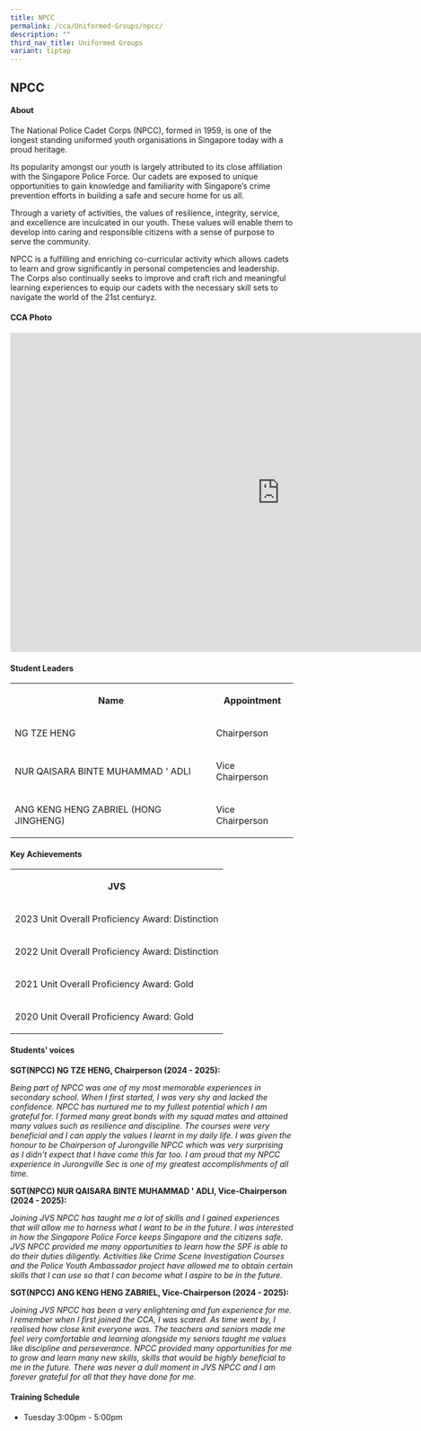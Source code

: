 ```yaml
---
title: NPCC
permalink: /cca/Uniformed-Groups/npcc/
description: ""
third_nav_title: Uniformed Groups
variant: tiptap
---
```

<h2>NPCC</h2>
<h4>About</h4>
<p>The National Police Cadet Corps (NPCC), formed in 1959, is one of the
longest standing uniformed youth organisations in Singapore today with
a proud heritage.</p>
<p>Its popularity amongst our youth is largely attributed to its close affiliation
with the Singapore Police Force. Our cadets are exposed to unique opportunities
to gain knowledge and familiarity with Singapore’s crime prevention efforts
in building a safe and secure home for us all.</p>
<p>Through a variety of activities, the values of resilience, integrity,
service, and excellence are inculcated in our youth. These values will
enable them to develop into caring and responsible citizens with a sense
of purpose to serve the community.</p>
<p>NPCC is a fulfilling and enriching co-curricular activity which allows
cadets to learn and grow significantly in personal competencies and leadership.
The Corps also continually seeks to improve and craft rich and meaningful
learning experiences to equip our cadets with the necessary skill sets
to navigate the world of the 21st centuryz.</p>
<p></p>
<h4>CCA Photo</h4>
<div class="iframe-wrapper">
<iframe height="569" width="960" allowfullscreen="true" frameborder="0" src="https://docs.google.com/presentation/d/e/2PACX-1vQeYDjIFI0jYbHMa8ewvoc3wVr3D7Ws1wqBrdBp7nKZ0dv32GALh9xdrY2tn54K5iCI6zH-5jWYzsBM/embed?start=true&amp;loop=true&amp;delayms=5000"></iframe>
</div>
<h4>Student Leaders</h4>
<table style="minWidth: 50px">
<colgroup>
<col>
<col>
</colgroup>
<tbody>
<tr>
<th rowspan="1" colspan="1">
<p>Name</p>
</th>
<th rowspan="1" colspan="1">
<p>Appointment</p>
</th>
</tr>
<tr>
<td rowspan="1" colspan="1">
<p>NG TZE HENG</p>
</td>
<td rowspan="1" colspan="1">
<p>Chairperson</p>
</td>
</tr>
<tr>
<td rowspan="1" colspan="1">
<p>NUR QAISARA BINTE MUHAMMAD ' ADLI</p>
</td>
<td rowspan="1" colspan="1">
<p>Vice Chairperson</p>
</td>
</tr>
<tr>
<td rowspan="1" colspan="1">
<p>ANG KENG HENG ZABRIEL (HONG JINGHENG)</p>
</td>
<td rowspan="1" colspan="1">
<p>Vice Chairperson</p>
</td>
</tr>
</tbody>
</table>
<h4>Key Achievements</h4>
<table style="minWidth: 25px">
<colgroup>
<col>
</colgroup>
<tbody>
<tr>
<th rowspan="1" colspan="1">
<p>JVS</p>
</th>
</tr>
<tr>
<td rowspan="1" colspan="1">
<p>2023 Unit Overall Proficiency Award: Distinction</p>
</td>
</tr>
<tr>
<td rowspan="1" colspan="1">
<p>2022 Unit Overall Proficiency Award: Distinction</p>
</td>
</tr>
<tr>
<td rowspan="1" colspan="1">
<p>2021 Unit Overall Proficiency Award: Gold</p>
</td>
</tr>
<tr>
<td rowspan="1" colspan="1">
<p>2020 Unit Overall Proficiency Award: Gold</p>
</td>
</tr>
</tbody>
</table>
<h4>Students’ voices</h4>
<p><strong>SGT(NPCC) NG TZE HENG, Chairperson (2024 - 2025):</strong>
</p>
<p><em>Being part of NPCC was one of my most memorable experiences in secondary school. When I first started, I was very shy and lacked the confidence. NPCC has nurtured me to my fullest potential which I am grateful for. I formed many great bonds with my squad mates and attained many values such as resilience and discipline. The courses were very beneficial and I can apply the values I learnt in my daily life. I was given the honour to be Chairperson of Jurongville NPCC which was very surprising as I didn’t expect that I have come this far too. I am proud that my NPCC experience in Jurongville Sec is one of my greatest accomplishments of all time.</em>
</p>
<p><strong>SGT(NPCC) NUR QAISARA BINTE MUHAMMAD ' ADLI, Vice-Chairperson (2024 - 2025):</strong>
</p>
<p><em>Joining JVS NPCC has taught me a lot of skills and I gained experiences that will allow me to harness what I want to be in the future. I was interested in how the Singapore Police Force keeps Singapore and the citizens safe. JVS NPCC provided me many opportunities to learn how the SPF is able to do their duties diligently. Activities like Crime Scene Investigation Courses and the Police Youth Ambassador project have allowed me to obtain certain skills that I can use so that I can become what I aspire to be in the future.</em>
</p>
<p><strong>SGT(NPCC) ANG KENG HENG ZABRIEL, Vice-Chairperson (2024 - 2025):</strong>
</p>
<p><em>Joining JVS NPCC has been a very enlightening and fun experience for me. I remember when I first joined the CCA, I was scared. As time went by, I realised how close knit everyone was. The teachers and seniors made me feel very comfortable and learning alongside my seniors taught me values like discipline and perseverance. NPCC provided many opportunities for me to grow and learn many new skills, skills that would be highly beneficial to me in the future. There was never a dull moment in JVS NPCC and I am forever grateful for all that they have done for me.</em>
</p>
<p></p>
<h4>Training Schedule</h4>
<ul data-tight="true" class="tight">
<li>
<p>Tuesday 3:00pm - 5:00pm</p>
</li>
</ul>
<p></p>